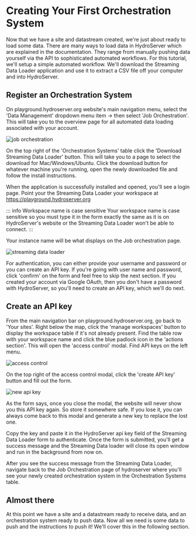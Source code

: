 # Creating Your First Orchestration System

Now that we have a site and datastream created, we're just about ready to load some data. There are many ways to load data in HydroServer which are explained in the documentation. They range from manually pushing data yourself via the API to sophisticated automated workflows. For this tutorial, we'll setup a simple automated workflow. We'll download the Streaming Data Loader application and use it to extract a CSV file off your computer and into HydroServer.

## Register an Orchestration System

On playground.hydroserver.org website's main navigation menu, select the 'Data Management' dropdown menu item -> then select 'Job Orchestration'. This will take you to the overview page for all automated data loading associated with your account.

<img src="/hydroserver-101/job-orchestration.png" alt="job orchestration" class="img-white-bg">

On the top right of the 'Orchestration Systems' table click the 'Download Streaming Data Loader' button. This will take you to a page to select the download for Mac/Windows/Ubuntu. Click the download button for whatever machine you're running, open the newly downloaded file and follow the install instructions.

When the application is successfully installed and opened, you'll see a login page. Point your the Streaming Data Loader your workspace at https://playground.hydroserver.org

::: info Workspace name is case sensitive
Your workspace name is case sensitive so you must type it in the form exactly the same as it is on HydroServer's website or the Streaming Data Loader won't be able to connect.
:::

Your instance name will be what displays on the Job orchestration page.

<img src="/hydroserver-101/sdl.png" alt="streaming data loader" class="img-white-bg">

For authentication, you can either provide your username and password or you can create an API key. If you're going with user name and password, click 'confirm' on the form and feel free to skip the next section. If you created your account via Google OAuth, then you don't have a password with HydroServer, so you'll need to create an API key, which we'll do next.

## Create an API key

From the main navigation bar on playground.hydroserver.org, go back to 'Your sites'. Right below the map, click the 'manage workspaces' button to display the workspace table if it's not already present. Find the table row with your workspace name and click the blue padlock icon in the 'actions section'. This will open the 'access control' modal. Find API keys on the left menu.

<img src="/hydroserver-101/access-control.png" alt="access control" class="img-white-bg">

On the top right of the access control modal, click the 'create API key' button and fill out the form.

<img src="/hydroserver-101/api-key.png" alt="new api key" class="img-white-bg">

As the form says, once you close the modal, the website will never show you this API key again. So store it somewhere safe. If you lose it, you can always come back to this modal and generate a new key to replace the lost one.

Copy the key and paste it in the HydroServer api key field of the Streaming Data Loader form to authenticate. Once the form is submitted, you'll get a success message and the Streaming Data loader will close its open window and run in the background from now on.

After you see the success message from the Streaming Data Loader, navigate back to the Job Orchestration page of hydroserver where you'll see your newly created orchestration system in the Orchestration Systems table.

## Almost there

At this point we have a site and a datastream ready to receive data, and an orchestration system ready to push data. Now all we need is some data to push and the instructions to push it! We'll cover this in the following section.
